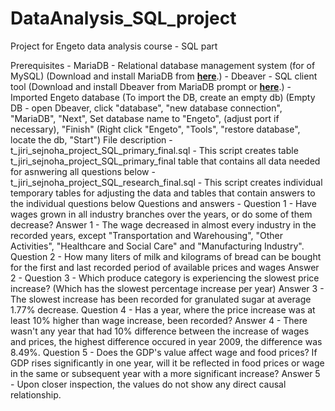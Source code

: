 # DataAnalysis_SQL_project
Project for Engeto data analysis course - SQL part

Prerequisites - MariaDB - Relational database management system (for of MySQL) (Download and install MariaDB from **[here](https://mariadb.org/download/)**.)
              - Dbeaver - SQL client tool (Download and install Dbeaver from MariaDB prompt or **[here](https://dbeaver.io/download/)**.)
              - Imported Engeto database (To import the DB, create an empty db)
                                         (Empty DB - open Dbeaver, click "database", "new database connection", "MariaDB", "Next", Set database name to "Engeto", (adjust port if necessary), "Finish"
                                         (Right click "Engeto", "Tools", "restore database", locate the db, "Start")
File description - t_jiri_sejnoha_project_SQL_primary_final.sql - This script creates table t_jiri_sejnoha_project_SQL_primary_final table that contains all data needed for asnwering all questions below
                 -  t_jiri_sejnoha_project_SQL_research_final.sql - This script creates individual temporary tables for adjusting the data and tables that contain answers to the individual questions below
Questions and answers - Question 1 - Have wages grown in all industry branches over the years, or do some of them decrease?
                          Answer 1 - The wage decreased in almost every industry in the recorded years, except "Transportation and Warehousing", "Other Activities", "Healthcare and Social Care" and "Manufacturing Industry".
                        Question 2 - How many liters of milk and kilograms of bread can be bought for the first and last recorded period of available prices and wages
                          Answer 2 - 
                        Question 3 - Which produce category is experiencing the slowest price increase? (Which has the slowest percentage increase per year)
                          Answer 3 - The slowest increase has been recorded for granulated sugar at average 1.77% decrease.
                        Question 4 - Has a year, where the price increase was at least 10% higher than wage increase, been recorded?
                          Answer 4 - There wasn't any year that had 10% difference between the increase of wages and prices, the highest difference occured in year 2009, the difference was 8.49%.
                        Question 5 - Does the GDP's value affect wage and food prices? If GDP rises significantly in one year, will it be reflected in food prices or wage in the same or subsequent year with a more significant increase?
                          Answer 5 - Upon closer inspection, the values do not show any direct causal relationship.
